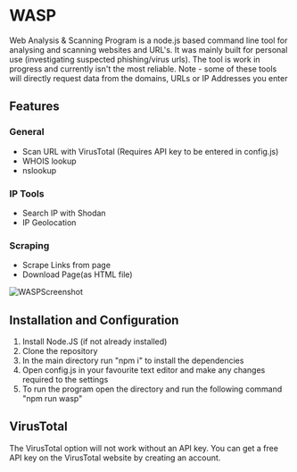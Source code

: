 # WASP
Web Analysis &amp; Scanning Program is a node.js based command line tool for analysing and scanning websites and URL's.
It was mainly built for personal use (investigating suspected phishing/virus urls). The tool is work in progress and currently isn't the most reliable.
Note - some of these tools will directly request data from the domains, URLs or IP Addresses you enter

## Features
### General
- Scan URL with VirusTotal (Requires API key to be entered in config.js)
- WHOIS lookup
- nslookup
### IP Tools
- Search IP with Shodan
- IP Geolocation
### Scraping
- Scrape Links from page
- Download Page(as HTML file)

![WASPScreenshot](https://i.imgur.com/rSKWUBQ.png)

## Installation and Configuration
1. Install Node.JS (if not already installed)
2. Clone the repository
3. In the main directory run "npm i" to install the dependencies
4. Open config.js in your favourite text editor and make any changes required to the settings
5. To run the program open the directory and run the following command "npm run wasp"

## VirusTotal
The VirusTotal option will not work without an API key. 
You can get a free API key on the VirusTotal website by creating an account.
